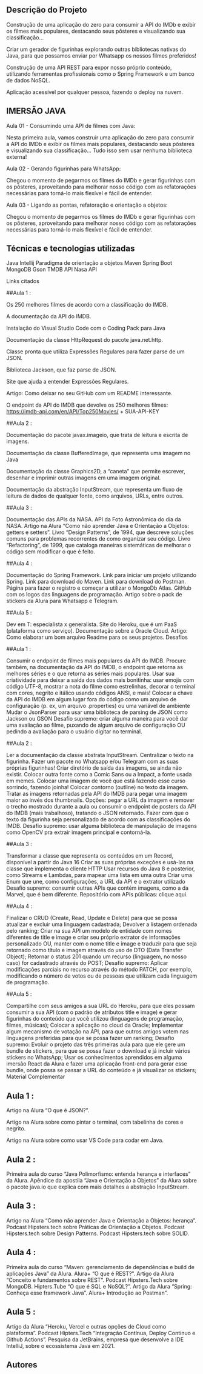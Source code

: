 ## Descrição do Projeto 

Construção de uma aplicação do zero para consumir a API do IMDb e exibir os filmes mais populares, destacando seus pôsteres e visualizando sua classificação...

Criar um gerador de figurinhas explorando outras bibliotecas nativas do Java, para que possamos enviar por Whatsapp os nossos filmes preferidos!

Construção de uma API REST para expor nosso próprio conteúdo, utilizando ferramentas profissionais como o Spring Framework e um banco de dados NoSQL.

Aplicação acessível por qualquer pessoa, fazendo o deploy na nuvem.


## IMERSÃO JAVA

Aula 01 - Consumindo uma API de filmes com Java:

Nesta primeira aula, vamos construir uma aplicação do zero para
consumir a API do IMDb e exibir os filmes mais populares,
destacando seus pôsteres e visualizando sua classificação...
Tudo isso sem usar nenhuma biblioteca externa!

Aula 02 - Gerando figurinhas para WhatsApp:

Chegou o momento de pegarmos os filmes do IMDb e gerar figurinhas
com os pôsteres, aproveitando para melhorar nosso código com as
refatorações necessárias para torná-lo mais flexível e fácil de
entender.


Aula 03 - Ligando as pontas, refatoração e orientação a objetos:

Chegou o momento de pegarmos os filmes do IMDb e gerar figurinhas 
com os pôsteres, aproveitando para melhorar nosso código com as 
refatorações necessárias para torná-lo mais flexível e fácil de 
entender.


## Técnicas e tecnologias utilizadas
Java
Intellij 
Paradigma de orientação a objetos
Maven
Spring Boot
MongoDB
Gson
TMDB API
Nasa API


Links citados

##Aula 1 :

Os 250 melhores filmes de acordo com a classificação do IMDB.

A documentação da API do IMDB.

Instalação do Visual Studio Code com o Coding Pack para Java

Documentação da classe HttpRequest do pacote java.net.http.

Classe pronta que utiliza Expressões Regulares para fazer parse de um JSON.

Biblioteca Jackson, que faz parse de JSON.

Site que ajuda a entender Expressões Regulares.

Artigo: Como deixar no seu GitHub com um README interessante.

O endpoint da API do IMDB que devolve os 250 melhores filmes: https://imdb-api.com/en/API/Top250Movies/ + SUA-API-KEY

##Aula 2 :

Documentação do pacote javax.imageio, que trata de leitura e escrita de imagens.

Documentação da classe BufferedImage, que representa uma imagem no Java

Documentação da classe Graphics2D, a “caneta” que permite escrever, desenhar e imprimir outras imagens em uma imagem original.

Documentação da abstração InputStream, que representa um fluxo de leitura de dados de qualquer fonte, como arquivos, URLs, entre outros.

##Aula 3 :

Documentação das APIs da NASA.
API da Foto Astronômica do dia da NASA.
Artigo na Alura “Como não aprender Java e Orientação a Objetos: getters e setters”.
Livro “Design Patterns”, de 1994, que descreve soluções comuns para problemas recorrentes de como organizar seu código.
Livro “Refactoring”, de 1999, que cataloga maneiras sistemáticas de melhorar o código sem modificar o que é feito.

##Aula 4 :

Documentação do Spring Framework.
Link para iniciar um projeto utilizando Spring.
Link para download do Maven.
Link para download do Postman.
Página para fazer o registro e começar a utilizar o MongoDb Atlas.
GitHub com os logos das linguagens de programação.
Artigo sobre o pack de stickers da Alura para Whatsapp e Telegram.

##Aula 5 :

Dev em T: especialista x generalista.
Site do Heroku, que é um PaaS (plataforma como serviço).
Documentação sobre a Oracle Cloud.
Artigo: Como elaborar um bom arquivo Readme para os seus projetos.
Desafios

##Aula 1 :

 Consumir o endpoint de filmes mais populares da API do IMDB. Procure também, na documentação da API do IMDB, o endpoint que retorna as melhores séries e o que retorna as séries mais populares.
 Usar sua criatividade para deixar a saída dos dados mais bonitinha: usar emojis com código UTF-8, mostrar a nota do filme como estrelinhas, decorar o terminal com cores, negrito e itálico usando códigos ANSI, e mais!
 Colocar a chave da API do IMDB em algum lugar fora do código como um arquivo de configuração (p. ex, um arquivo .properties) ou uma variável de ambiente
 Mudar o JsonParser para usar uma biblioteca de parsing de JSON como Jackson ou GSON
 Desafio supremo: criar alguma maneira para você dar uma avaliação ao filme, puxando de algum arquivo de configuração OU pedindo a avaliação para o usuário digitar no terminal.

##Aula 2 :

 Ler a documentação da classe abstrata InputStream.
 Centralizar o texto na figurinha.
 Fazer um pacote no Whatsapp e/ou Telegram com as suas próprias figurinhas!
 Criar diretório de saída das imagens, se ainda não existir.
 Colocar outra fonte como a Comic Sans ou a Impact, a fonte usada em memes.
 Colocar uma imagem de você que está fazendo esse curso sorrindo, fazendo joinha!
 Colocar contorno (outline) no texto da imagem.
 Tratar as imagens retornadas pela API do IMDB para pegar uma imagem maior ao invés dos thumbnails. Opções: pegar a URL da imagem e remover o trecho mostrado durante a aula ou consumir o endpoint de posters da API do IMDB (mais trabalhoso), tratando o JSON retornado.
 Fazer com que o texto da figurinha seja personalizado de acordo com as classificações do IMDB.
 Desafio supremo: usar alguma biblioteca de manipulação de imagens como OpenCV pra extrair imagem principal e contorná-la.

##Aula 3 :

 Transformar a classe que representa os conteúdos em um Record, disponível a partir do Java 16
 Criar as suas próprias exceções e usá-las na classe que implementa o cliente HTTP
 Usar recursos do Java 8 e posterior, como Streams e Lambdas, para mapear uma lista em uma outra
 Criar uma Enum que une, como configurações, a URL da API e o extrator utilizado
 Desafio supremo: consumir outras APIs que contém imagens, como a da Marvel, que é bem diferente. Repositório com APIs públicas: clique aqui.

##Aula 4 :

 Finalizar o CRUD (Create, Read, Update e Delete) para que se possa atualizar e excluir uma linguagem cadastrada;
 Devolver a listagem ordenada pelo ranking;
 Criar na sua API um modelo de entidade com nomes diferentes de title e image e criar seu próprio extrator de informações personalizado OU, manter com o nome title e image e traduzir para que seja retornado como título e imagem através do uso de DTO (Data Transfer Object);
 Retornar o status 201 quando um recurso (linguagem, no nosso caso) for cadastrado através do POST;
 Desafio supremo: Aplicar modificações parciais no recurso através do método PATCH, por exemplo, modificando o número de votos ou de pessoas que utilizam cada linguagem de programação.

##Aula 5 :

 Compartilhe com seus amigos a sua URL do Heroku, para que eles possam consumir a sua API (com o padrão de atributos title e image) e gerar figurinhas do conteúdo que você utilizou (linguagens de programação, filmes, músicas);
 Colocar a aplicação no cloud da Oracle;
 Implementar algum mecanismo de votação na API, para que outros amigos votem nas linguagens preferidas para que se possa fazer um ranking;
 Desafio supremo: Evoluir o projeto das três primeiras aula para que ele gere um bundle de stickers, para que se possa fazer o download e já incluir vários stickers no WhatsApp; Usar os conhecimentos aprendidos em alguma imersão React da Alura e fazer uma aplicação front-end para gerar esse bundle, onde possa se passar a URL do conteúdo e já visualizar os stickers;
Material Complementar

## Aula 1 :

Artigo na Alura “O que é JSON?”.

Artigo na Alura sobre como pintar o terminal, com tabelinha de cores e negrito.

Artigo na Alura sobre como usar VS Code para codar em Java.

## Aula 2 :

Primeira aula do curso “Java Polimorfismo: entenda herança e interfaces” da Alura.
Apêndice da apostila “Java e Orientação a Objetos” da Alura sobre o pacote java.io que explica com mais detalhes a abstração InputStream.

## Aula 3 :

Artigo na Alura “Como não aprender Java e Orientação a Objetos: herança”.
Podcast Hipsters.tech sobre Práticas de Orientação a Objetos.
Podcast Hipsters.tech sobre Design Patterns.
Podcast Hipsters.tech sobre SOLID.

## Aula 4 :

Primeira aula do curso “Maven: gerenciamento de dependências e build de aplicações Java” da Alura.
Alura+ “O que é REST?”.
Artigo da Alura “Conceito e fundamentos sobre REST”.
Podcast Hipsters.Tech sobre MongoDB.
Hipters.Tube “O que é SQL e NoSQL?”.
Artigo da Alura “Spring: Conheça esse framework Java”.
Alura+ Introdução ao Postman”.

## Aula 5 :

Artigo da Alura “Heroku, Vercel e outras opções de Cloud como plataforma”.
Podcast Hipters.Tech “Integração Contínua, Deploy Contínuo e Github Actions”.
Pesquisa da JetBrains, empresa que desenvolve a IDE IntelliJ, sobre o ecossistema Java em 2021.


## Autores
